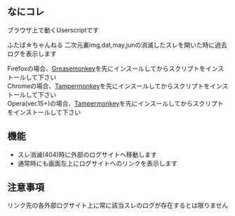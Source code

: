 ## なにコレ
ブラウザ上で動くUserscriptです  

ふたば☆ちゃんねる 二次元裏img,dat,may,junの消滅したスレを開いた時に過去ログを表示します

Firefoxの場合、[Greasemonkey](https://addons.mozilla.org/ja/firefox/addon/greasemonkey/)を先にインスールしてからスクリプトをインストールして下さい  
Chromeの場合、[Tampermonkey](https://chrome.google.com/webstore/detail/tampermonkey/dhdgffkkebhmkfjojejmpbldmpobfkfo)を先にインスールしてからスクリプトをインストールして下さい  
Opera(ver.15+)の場合、[Tampermonkey](https://addons.opera.com/extensions/details/tampermonkey-beta/)を先にインスールしてからスクリプトをインストールして下さい  

## 機能
* スレ消滅(404)時に外部のログサイトへ移動します
* 通常時にも画面左上にログサイトへのリンクを表示します

## 注意事項
リンク先の各外部ログサイト上に常に該当スレのログが存在するとは限りません

